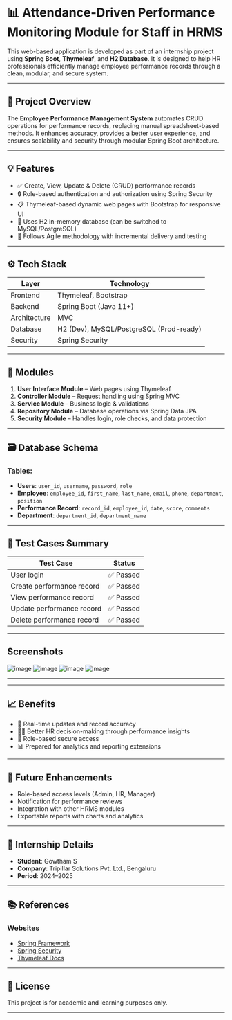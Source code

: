 # 📊 Attendance-Driven Performance Monitoring Module for Staff in HRMS

This web-based application is developed as part of an internship project using **Spring Boot**, **Thymeleaf**, and **H2 Database**. It is designed to help HR professionals efficiently manage employee performance records through a clean, modular, and secure system.

---

## 📌 Project Overview

The **Employee Performance Management System** automates CRUD operations for performance records, replacing manual spreadsheet-based methods. It enhances accuracy, provides a better user experience, and ensures scalability and security through modular Spring Boot architecture.

---

## 💡 Features

- ✅ Create, View, Update & Delete (CRUD) performance records
- 🔒 Role-based authentication and authorization using Spring Security
- 📋 Thymeleaf-based dynamic web pages with Bootstrap for responsive UI
- 💾 Uses H2 in-memory database (can be switched to MySQL/PostgreSQL)
- 🔁 Follows Agile methodology with incremental delivery and testing

---

## ⚙️ Tech Stack

| Layer        | Technology           |
|--------------|----------------------|
| Frontend     | Thymeleaf, Bootstrap |
| Backend      | Spring Boot (Java 11+) |
| Architecture | MVC                  |
| Database     | H2 (Dev), MySQL/PostgreSQL (Prod-ready) |
| Security     | Spring Security      |

---

## 🧩 Modules

1. **User Interface Module** – Web pages using Thymeleaf
2. **Controller Module** – Request handling using Spring MVC
3. **Service Module** – Business logic & validations
4. **Repository Module** – Database operations via Spring Data JPA
5. **Security Module** – Handles login, role checks, and data protection

---

## 🗃️ Database Schema

### Tables:
- **Users**: `user_id`, `username`, `password`, `role`
- **Employee**: `employee_id`, `first_name`, `last_name`, `email`, `phone`, `department`, `position`
- **Performance Record**: `record_id`, `employee_id`, `date`, `score`, `comments`
- **Department**: `department_id`, `department_name`

---

## 🧪 Test Cases Summary

| Test Case                         |  Status  |
|----------------------------------|-----------|
| User login                       | ✅ Passed |
| Create performance record        | ✅ Passed |
| View performance record          | ✅ Passed |
| Update performance record        | ✅ Passed |
| Delete performance record        | ✅ Passed |

---

## Screenshots
![image](https://github.com/user-attachments/assets/ebdde81a-e706-4125-87a1-e985798d4e60)
![image](https://github.com/user-attachments/assets/0c480497-7419-4deb-b8ab-1069a6ae9d41)
![image](https://github.com/user-attachments/assets/a6a58e47-b226-48ca-9c19-a69001dd7140)
![image](https://github.com/user-attachments/assets/66c26ec3-5548-4185-8bbc-a46f253bdd94)

---

---

## 📈 Benefits

- 🔄 Real-time updates and record accuracy
- 👩‍💼 Better HR decision-making through performance insights
- 🔐 Role-based secure access
- 📊 Prepared for analytics and reporting extensions

---

## 🚀 Future Enhancements

- Role-based access levels (Admin, HR, Manager)
- Notification for performance reviews
- Integration with other HRMS modules
- Exportable reports with charts and analytics

---

## 🏢 Internship Details

- **Student**: Gowtham S 
- **Company**: Tripillar Solutions Pvt. Ltd., Bengaluru
- **Period**: 2024–2025 

---

## 📚 References

### Websites
- [Spring Framework](https://spring.io/projects/spring-framework)
- [Spring Security](https://spring.io/projects/spring-security)
- [Thymeleaf Docs](https://www.thymeleaf.org/documentation.html)

---

## 📜 License

This project is for academic and learning purposes only.

---

